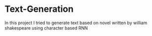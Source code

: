 # Text-Generation
In this project I tried to generate text based on novel written by william shakespeare using character based RNN 
